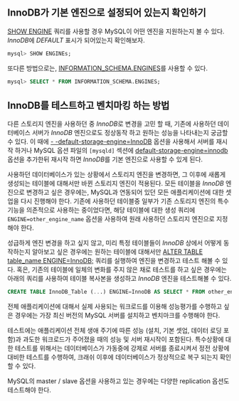 ## InnoDB가 기본 엔진으로 설정되어 있는지 확인하기

[SHOW ENGINE] 쿼리를 사용할 경우 MySQL이 어떤 엔진을 지원하는지 볼 수 있다. *InnoDB*에 *DEFAULT* 표시가 되어있는지 확인해보자.

```sql
mysql> SHOW ENGINEs;
```

또다른 방법으로는, [INFORMATION_SCHEMA.ENGINES]를 사용할 수 있다.

```sql
mysql> SELECT * FROM INFORMATION_SCHEMA.ENGINES;
```



## InnoDB를 테스트하고 벤치마킹 하는 방법

다른 스토리지 엔진을 사용하던 중 *InnoDB*로 변경을 고민 할 때, 기존에 사용하던 데이터베이스 서버가 *InnoDB* 엔진으로도 정상동작 하고 원하는 성능을 나타내는지 궁금할 수 있다. 이 때에 [- -default-storage-engine=InnoDB][set default engine] 옵션을 사용해서 서버를 재시작 하거나 MySQL 옵션 파일의 `[mysqld]` 섹션에 [default-storage-engine=innodb][set default engine] 옵션을 추가한뒤 재시작 하면 *InnoDB*를 기본 엔진으로 사용할 수 있게 된다. 

사용하던 데이터베이스가 있는 상황에서 스토리지 엔진을 변경하면, 그 이후에 새롭게 생성되는 테이블에 대해서만 바뀐 스토리지 엔진이 적용된다. 모든 테이블을 *InnoDB* 엔진으로 변경하고 싶은 경우에는, MySQL과 연동되어 있던 모든 애플리케이션에 대한 셋업을 다시 진행해야 한다. 기존에 사용하던 테이블중 일부가 기존 스토리지 엔진의 특수 기능을 의존적으로 사용하는 중이었다면, 해당 테이블에 대한 생성 쿼리에 `ENGINE=other_engine_name` 옵션을 사용하여 원래 사용하던 스토리지 엔진으로 지정해야 한다. 

성급하게 엔진 변경을 하고 싶지 않고, 미리 특정 테이블들이 *InnoDB* 상에서 어떻게 동작하는지 알아보고 싶은 경우에는 원하는 테이블에 대해서만 [ALTER TABLE table_name ENGINE=InnoDB;][alter table] 쿼리를 실행하여 엔진을 변경하고 테스트 해볼 수 있다. 혹은, 기존의 테이블에 일체의 변화를 주지 않은 채로 테스트를 하고 싶은 경우에는 아래의 쿼리를 사용하여 테이블 복사본을 생성하고 *InnoDB* 엔진을 테스트해볼 수 있다.

```sql
CREATE TABLE InnoDB_Table (...) ENGINE=InnoDB AS SELECT * FROM other_engine_table;
```

전체 애플리케이션에 대해서 실제 사용되는 워크로드를 이용해 성능평가를 수행하고 싶은 경우에는 가장 최신 버전의 MySQL 서버를 설치하고 벤치마크를 수행해야 한다.

테스트에는 애플리케이션 전체 생애 주기에 따른 성능 (설치, 기본 셋업, 데이터 로딩 포함)과 과도한 워크로드가 주어졌을 때의 성능 및 서버 재시작이 포함된다. 특수상황에 대한 테스트를 위해서는 데이터베이스가 가동중에 강제로 서버를 종료시켜서 정전 상황에 대비한 테스트를 수행하여, 크래쉬 이후에 데이터베이스가 정상적으로 복구 되는지 확인할 수 있다.

MySQL의 master / slave 옵션을 사용하고 있는 경우에는 다양한 replication 옵션도 테스트해야 한다. 



[SHOW ENGINE]: https://dev.mysql.com/doc/refman/8.0/en/show-engines.html
[INFORMATION_SCHEMA.ENGINES]: https://dev.mysql.com/doc/refman/8.0/en/engines-table.html
[set default engine]: https://dev.mysql.com/doc/refman/8.0/en/server-system-variables.html#sysvar_default_storage_engine
[alter table]: https://dev.mysql.com/doc/refman/8.0/en/alter-table.html